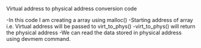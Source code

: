 Virtual address to physical address conversion code

-In this code I am creating a array using malloc()
-Starting address of array i.e. Virtual address will be passed to virt_to_phys()
-virt_to_phys() will return the physical address
-We can read the data stored in physical address using devmem command.
